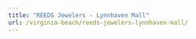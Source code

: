 ```yaml
---
title: "REEDS Jewelers - Lynnhaven Mall"
url: /virginia-beach/reeds-jewelers-lynnhaven-mall/
---
```

